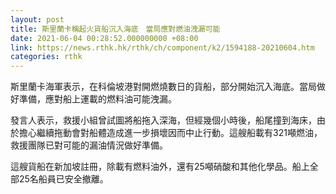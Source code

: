 ```yaml
---
layout: post
title: 斯里蘭卡稱起火貨船沉入海底　當局應對燃油洩漏可能
date: 2021-06-04 00:28:52.000000000 +08:00
link: https://news.rthk.hk/rthk/ch/component/k2/1594188-20210604.htm
categories: rthk
---
```


斯里蘭卡海軍表示，在科倫坡港對開燃燒數日的貨船，部分開始沉入海底。當局做好準備，應對船上運載的燃料油可能洩漏。

發言人表示，救援小組曾試圖將船拖入深海，但經幾個小時後，船尾撞到海床，由於擔心繼續拖動會對船體造成進一步損壞因而中止行動。這艘船載有321噸燃油，救援團隊已對可能的漏油情況做好準備。

這艘貨船在新加坡註冊，除載有燃料油外，還有25噸硝酸和其他化學品。船上全部25名船員已安全撤離。

